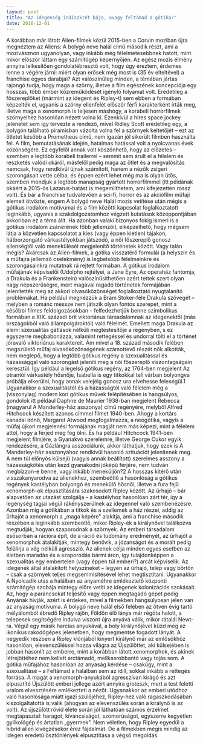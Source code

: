 ```yaml
---
layout: post
title: "Az idegenség indiszkrét bája, avagy feltámad a gótika?"
date: 2016-12-01
---
```


A korábban már látott Alien-filmek közül 2015-ben a Corvin moziban újra megnéztem az Aliens: A bolygó neve halál című második részt, ami a mozivásznon ugyanolyan, vagy inkább még félelmetesebbnek hatott, mint mikor először láttam egy számítógép képernyőjén. Az egész mozis élmény annyira lelkesítően gondolatébresztő volt, hogy úgy éreztem, érdemes lenne a végére járni: miért olyan erősek még most is (35 év elteltével) a franchise egyes darabjai?
Azt valószínűleg minden, a témában jártas rajongó tudja, hogy maga a szörny, illetve a film egészének koncepciója egy hosszas, több ember közreműködését igénylő folyamat volt. Eredetileg a főszereplőket (mármint az idegent és Ripley-t) sem ebben a formában képzelték el, ugyanis a szörny ellenfelét először férfi karakterként írták meg, illetve maga a xenomorph is teljesen máshogy, a korabeli horrorfilmek szörnyeihez hasonlóan nézett volna ki. Ezenkívül a híres space jockey jelenetet sem így tervezte a rendező, mivel Ridley Scott eredetileg egy, a bolygón található piramisban vázolta volna fel a szörnyek keltetőjét – ezt az ötletet később a Prometheus című, nem igazán jól sikerült filmben használta fel.
A film, bemutatásának idején, hatalmas hatással volt a nyolcvanas évek közönségére. Ez egyfelől annak volt köszönhető, hogy az előzetes – szemben a legtöbb korabeli trailerrel – semmit sem árult el a félelem és reszketés valódi okáról, másfelől pedig maga az ötlet és a megvalósítás nemcsak, hogy rendkívül újnak számított, hanem a nézők zsigeri szorongásait vette célba, és éppen ezért lehet még ma is olyan ütős, szemben mondjuk a legtöbb manapság gyártott horrorfilmmel (itt példának okáért a 2015-ös Lazarus-hatást is megemlíthetem, ami kifejezetten rossz volt).
És bár a franchise tudvalevően a sci-fi, horror és az akciófilm műfaji elemeit ötvözte, engem A bolygó neve Halál mozis vetítése után mégis a gótikus irodalom motívumai és a film közötti kapcsolat foglalkoztatott leginkább, ugyanis a szakdolgozatomhoz végzett kutatások középpontjában akkoriban ez a téma állt. Ha azonban valaki bizonyos fokig ismeri is a gótikus irodalom zsánerének főbb jellemzőit, elképzelhető, hogy mégsem látja a közvetlen kapcsolatot a kies (vagy éppen kietlen) tájakon, hátborzongató várkastélyokban játszódó, a női főszereplő gonosz ellenségtől való menekülését megjelenítő történetek között. Vagy talán mégis?
Akárcsak az Alien-filmek, a gótika visszatérő formulái (a helyszín és a műfajra jellemző cselekmény) is legbelsőbb félelmeinkre és szorongásainkra mutatnak rá rejtett formában. A gótikus irodalom műfajának képviselői (Udolpho rejtélyei, a Jane Eyre, Az operaház fantomja, a Drakula és a Frankenstein) valószínűsíthetően azért tettek szert olyan nagy népszerűségre, mert magával ragadó történetek formájában jelenítették meg az akkori olvasóközönséget foglalkoztató nyugtalanító problémákat. Ha például megnézzük a Bram Stoker-féle Drakula szövegét – melyben a románc messze nem játszik olyan fontos szerepet, mint a későbbi filmes feldolgozásokban – felfedezhetjük benne szimbolikus formában a XIX. századi brit viktoriánus társadalomnak az idegenektől (más országokból való állampolgároktól) való félelmét. Emellett maga Drakula az elemi szexualitás gátlások nélküli megtestesítője a regényben, s ez egyszerre megbabonázza, valamint rettegéssel és undorral tölti el a történet jóravaló viktoriánus karaktereit.
Ám mivel a 18. század második felében megszülető műfaj olvasóközönségének számottevő részét nők alkották, nem meglepő, hogy a legtöbb gótikus regény a szexualitással és házassággal való szorongást jeleníti meg a női főszereplő viszontagságain keresztül. Így például a legelső gótikus regény, az 1764-ben megjelent Az otrantói várkastély hősnője, Isabella is egy titkokkal teli várban bolyongva próbálja elkerülni, hogy annak velejéig gonosz ura elvehesse feleségül.1
Ugyanakkor a szexualitástól és a házasságtól való félelem még a (viszonylag) modern kori gótikus művek felépítésében is hangsúlyos, gondolok itt például Daphne de Maurier 1938-ban megjelent Rebecca (magyarul A Manderley-ház asszonya) című regényére, melyből Alfred Hitchcock készített azonos címmel filmet 1940-ben. Ahogy a kortárs kanadai írónő, Margaret Atwood megfogalmazza, a neogótika, vagyis a műfaj újkori megjelenési formájának magját nem más képezi, mint a félelem attól, hogy a férjed meg fog ölni. És ha például Hitchcock 1941-ben megjelent filmjére, a Gyanakvó szerelemre, illetve George Cukor egyik rendezésére, a Gázlángra asszociálunk, akkor láthatjuk, hogy ezek is A Manderley-ház asszonyához rendkívül hasonló szituációt jelenítenek meg. A nem túl előnyös külsejű (vagyis annak beállított) szerelmes asszony a házasságkötés után kezd gyanakodni jóképű férjére, nem tudván megbízzon-e benne, vagy inkább meneküljön?2
A hosszas kitérő után visszakanyarodva az alienekhez, szembeötlő a hasonlóság a gótikus regények kastélyban bolyongó és menekülő hősnői, illetve a fura fejű xenomorph-ok elpusztítására szakosodott Ripley között. Az űrhajó – bár alapvetően az utazást szolgálja – a kastélyhoz hasonlóan zárt tér, így a legénység tagjai végül rákényszerülnek az idegennel való szembenézésre. Azonban míg a gótikában a titkok és a szellemek a ház részei, addig az űrhajót a xenomorph a „maga képére” alakítja, ami a franchise második részében a leginkább szembeötlő, mikor Ripley-ék a királynővel találkozva megtudják, hogyan szaporodnak a szörnyek.
Az emberi társadalom esősorban a rációra épít, de a ráció és tudomány eredményét, az űrhajót a xenomorphok átalakítják, mintegy benövik, a józanságot és a morált pedig felülírja a vég nélküli agresszió. Az alienek célja minden egyes esetben az életben maradás és a szaporodás bármi áron, így tulajdonképpen a szexualitás egy embertelen (vagy éppen túl emberi?) arcát képviselik. Az idegenek által átalakított helyszíneket – legyen az űrhajó, telep vagy börtön – csak a szörnyek teljes megsemmisítésével lehet megtisztítani.
Ugyanakkor A Nyolcadik utas a halálban az anyaméhre emlékeztető központi számítógép szobája  mintegy előre vetíti az idegenek kolonizációs szokásait. Az, hogy a parancsokat teljesítő vagy éppen megtagadó gépet pedig Anyának hívják, azért is érdekes, mivel a filmekben hangsúlyosan jelen van az anyaság motívuma. A bolygó neve halál első felében az ötven évig tartó mélyálomból ébredő Ripley rájön, Földön élő lánya már régóta halott, a telepesek segítségére indulva viszont újra anyává válik, mikor rátalál Newt-ra. Végül egy másik harcias anyukával, a boly királynőjével küzd meg az ikonikus rakodógépes jelenetben, hogy megmentse fogadott lányát.
A negyedik részben a Ripley klónjából kinyert királynő már az emlősökhöz hasonlóan, elevenszüléssel hozza világra az Újszülöttet, aki külsejében is jobban hasonlít az emberre, mint a korábban látott xenomorphok, és akinek létrejöttéhez nem kellett arctámadó, mellkasrobbantó vagy tojás sem. A gótika műfajához hasonlóan az anyaság kérdése – csakúgy, mint a szexualitásé – a Feltámad a halálban sem az idill, sokkal inkább a rettegés forrása. A magát a xenomorph-anyukából agresszívan kirágó és azt elpusztító Újszülött emberi jellege azért annyira groteszk, mert a test feletti uralom elvesztésére emlékezteti a nézőt.
Ugyanakkor az emberi utódhoz való hasonlósága miatt igazi szülőjéhez, Ripley-hez való ragaszkodásában kiszolgáltatottá is válik (ahogyan az elevenszülés során a királynő is az volt). Az újszülött rövid élete során jól láthatóan számos érzelmet megtapasztal: haragot, kíváncsiságot, szomorúságot, egyszerre kegyetlen gyilkológép és ártatlan „gyermek”. Nem véletlen, hogy Ripley egyedül a hibrid alien kivégzésekor érez fájdalmat. De a filmekben mégis mindig az idegen eredetű ösztönlények elpusztítása a végső megoldás.
